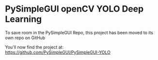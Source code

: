 
# PySimpleGUI openCV YOLO Deep Learning

To save room in the PySimpleGUI Repo, this project has been moved to its own repo on GitHub

You'll now find the project at: https://github.com/PySimpleGUI/PySimpleGUI-YOLO
